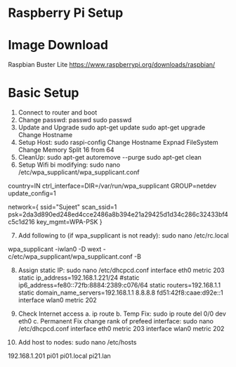# Raspberry Pi Setup

# Image Download


Raspbian Buster Lite https://www.raspberrypi.org/downloads/raspbian/

# Basic Setup

1. Connect to router and boot
2. Change passwd: 
	passwd
	sudo passwd
3. Update and Upgrade
	sudo apt-get update
	sudo apt-get upgrade
Change Hostname
4. Setup Host: sudo raspi-config
	Change Hostname
	Expnad FileSystem
	Change Memory Split 16 from 64
5. CleanUp:
	sudo apt-get autoremove --purge
	sudo apt-get clean
6. Setup Wifi bi modifying: sudo nano /etc/wpa_supplicant/wpa_supplicant.conf

country=IN
ctrl_interface=DIR=/var/run/wpa_supplicant GROUP=netdev
update_config=1

network={
        ssid="Sujeet"
        scan_ssid=1
        psk=2da3d890ed248ed4cce2486a8b394e21a29425d1d34c286c32433bf4c5c1d216
        key_mgmt=WPA-PSK
}

7. Add following to (if wpa_supplicant is not ready): sudo nano /etc/rc.local

wpa_supplicant -iwlan0 -D wext -c/etc/wpa_supplicant/wpa_supplicant.conf -B

8. Assign static IP: sudo nano /etc/dhcpcd.conf
	interface eth0
	metric 203
	static ip_address=192.168.1.221/24
	#static ip6_address=fe80::72fb:8884:2389:c076/64
	static routers=192.168.1.1
	static domain_name_servers=192.168.1.1 8.8.8.8 fd51:42f8:caae:d92e::1
	interface wlan0
	metric 202
9. Check Internet access
	a. ip route
	b. Temp Fix: sudo ip route del 0/0 dev eth0
	c. Permanent Fix change rank of prefeed interface: sudo nano /etc/dhcpcd.conf
		interface eth0
		metric 203
		interface wlan0
		metric 202

10. Add host to nodes: sudo nano /etc/hosts

192.168.1.201 pi01 pi01.local pi21.lan

